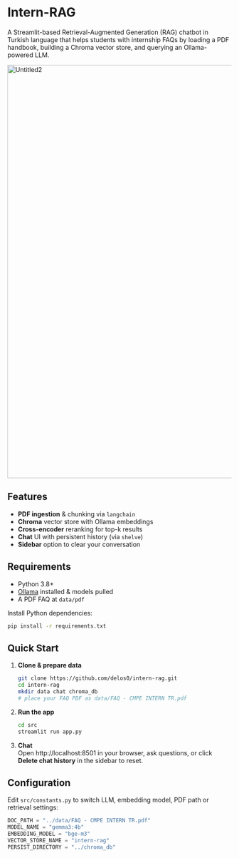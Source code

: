# Intern-RAG

A Streamlit-based Retrieval-Augmented Generation (RAG) chatbot in Turkish language that helps students with internship FAQs by loading a PDF handbook, building a Chroma vector store, and querying an Ollama-powered LLM.


<img width="1903" height="927" alt="Untitled2" src="https://github.com/user-attachments/assets/ce8a3ca0-b8ba-4e6d-884a-6c5880de47ce" />


## Features

- **PDF ingestion** & chunking via `langchain`  
- **Chroma** vector store with Ollama embeddings  
- **Cross-encoder** reranking for top-k results  
- **Chat** UI with persistent history (via `shelve`)  
- **Sidebar** option to clear your conversation

## Requirements

- Python 3.8+  
- [Ollama](https://ollama.com/) installed & models pulled  
- A PDF FAQ at `data/pdf`  

Install Python dependencies:
```bash
pip install -r requirements.txt
```

## Quick Start

1. **Clone & prepare data**  
   ```bash
   git clone https://github.com/delos0/intern-rag.git
   cd intern-rag
   mkdir data chat chroma_db
   # place your FAQ PDF as data/FAQ - CMPE INTERN TR.pdf
   ```

2. **Run the app**  
   ```bash
   cd src
   streamlit run app.py
   ```

3. **Chat**  
   Open http://localhost:8501 in your browser, ask questions, or click **Delete chat history** in the sidebar to reset.

## Configuration

Edit `src/constants.py` to switch LLM, embedding model, PDF path or retrieval settings:
```python
DOC_PATH = "../data/FAQ - CMPE INTERN TR.pdf"
MODEL_NAME = "gemma3:4b"
EMBEDDING_MODEL = "bge-m3"
VECTOR_STORE_NAME = "intern-rag"
PERSIST_DIRECTORY = "../chroma_db"
```
